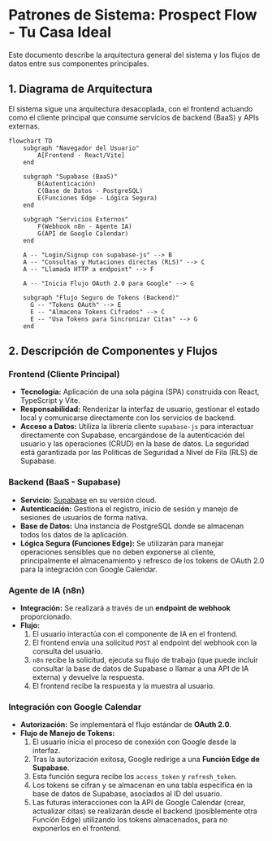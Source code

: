 # Patrones de Sistema: Prospect Flow - Tu Casa Ideal

Este documento describe la arquitectura general del sistema y los flujos de datos entre sus componentes principales.

## 1. Diagrama de Arquitectura

El sistema sigue una arquitectura desacoplada, con el frontend actuando como el cliente principal que consume servicios de backend (BaaS) y APIs externas.

```mermaid
flowchart TD
    subgraph "Navegador del Usuario"
        A[Frontend - React/Vite]
    end

    subgraph "Supabase (BaaS)"
        B(Autenticación)
        C(Base de Datos - PostgreSQL)
        E(Funciones Edge - Lógica Segura)
    end

    subgraph "Servicios Externos"
        F(Webhook n8n - Agente IA)
        G(API de Google Calendar)
    end

    A -- "Login/Signup con supabase-js" --> B
    A -- "Consultas y Mutaciones directas (RLS)" --> C
    A -- "Llamada HTTP a endpoint" --> F
    
    A -- "Inicia Flujo OAuth 2.0 para Google" --> G
    
    subgraph "Flujo Seguro de Tokens (Backend)"
      G -- "Tokens OAuth" --> E
      E -- "Almacena Tokens Cifrados" --> C
      E -- "Usa Tokens para Sincronizar Citas" --> G
    end
```

## 2. Descripción de Componentes y Flujos

### Frontend (Cliente Principal)
*   **Tecnología:** Aplicación de una sola página (SPA) construida con React, TypeScript y Vite.
*   **Responsabilidad:** Renderizar la interfaz de usuario, gestionar el estado local y comunicarse directamente con los servicios de backend.
*   **Acceso a Datos:** Utiliza la librería cliente `supabase-js` para interactuar directamente con Supabase, encargándose de la autenticación del usuario y las operaciones (CRUD) en la base de datos. La seguridad está garantizada por las Políticas de Seguridad a Nivel de Fila (RLS) de Supabase.

### Backend (BaaS - Supabase)
*   **Servicio:** [Supabase](https://supabase.com/) en su versión cloud.
*   **Autenticación:** Gestiona el registro, inicio de sesión y manejo de sesiones de usuarios de forma nativa.
*   **Base de Datos:** Una instancia de PostgreSQL donde se almacenan todos los datos de la aplicación.
*   **Lógica Segura (Funciones Edge):** Se utilizarán para manejar operaciones sensibles que no deben exponerse al cliente, principalmente el almacenamiento y refresco de los tokens de OAuth 2.0 para la integración con Google Calendar.

### Agente de IA (n8n)
*   **Integración:** Se realizará a través de un **endpoint de webhook** proporcionado.
*   **Flujo:**
    1.  El usuario interactúa con el componente de IA en el frontend.
    2.  El frontend envía una solicitud `POST` al endpoint del webhook con la consulta del usuario.
    3.  `n8n` recibe la solicitud, ejecuta su flujo de trabajo (que puede incluir consultar la base de datos de Supabase o llamar a una API de IA externa) y devuelve la respuesta.
    4.  El frontend recibe la respuesta y la muestra al usuario.

### Integración con Google Calendar
*   **Autorización:** Se implementará el flujo estándar de **OAuth 2.0**.
*   **Flujo de Manejo de Tokens:**
    1.  El usuario inicia el proceso de conexión con Google desde la interfaz.
    2.  Tras la autorización exitosa, Google redirige a una **Función Edge de Supabase**.
    3.  Esta función segura recibe los `access_token` y `refresh_token`.
    4.  Los tokens se cifran y se almacenan en una tabla específica en la base de datos de Supabase, asociados al ID del usuario.
    5.  Las futuras interacciones con la API de Google Calendar (crear, actualizar citas) se realizarán desde el backend (posiblemente otra Función Edge) utilizando los tokens almacenados, para no exponerlos en el frontend. 